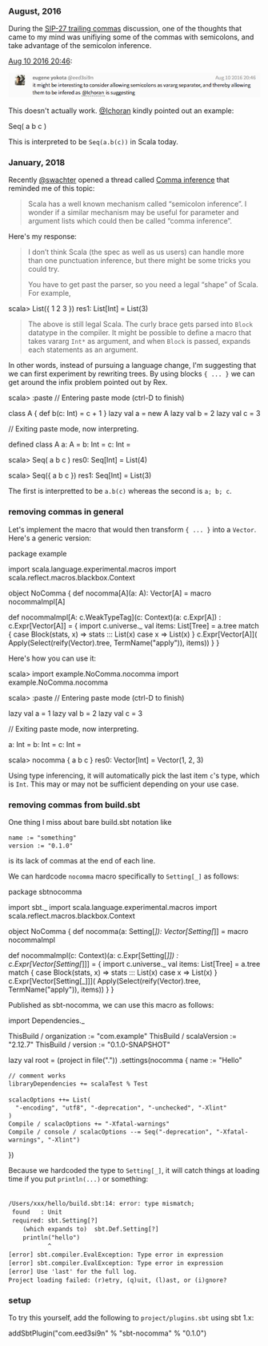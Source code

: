   [1]: https://gitter.im/scala/slip?at=57abcaf6d7087a017faa822a
  [@Ichoran]: https://github.com/Ichoran
  [@swachter]: https://github.com/swachter
  [comma]: https://contributors.scala-lang.org/t/comma-inference/1521

### August, 2016

During the [SIP-27 trailing commas](https://github.com/scala/docs.scala-lang/pull/533) discussion, one of the thoughts that came to my mind was unifiying some of the commas with semicolons, and take advantage of the semicolon inference.

[Aug 10 2016 20:46][1]:

<img src='/images/nocomma1.png' alt="it might be interesting to consider allowing semicolons as vararg separator, and thereby allowing them to be infered as @Ichoran is suggesting">

This doesn't actually work. [@Ichoran][@Ichoran] kindly pointed out an example:

<scala>
Seq(
  a
  b
  c
)
</scala>

This is interpreted to be `Seq(a.b(c))` in Scala today.

### January, 2018

Recently [@swachter][@swachter] opened a thread called [Comma inference][comma] that reminded me of this topic:

> Scala has a well known mechanism called “semicolon inference”. I wonder if a similar mechanism may be useful for parameter and argument lists which could then be called “comma inference”.

Here's my response:

> I don’t think Scala (the spec as well as us users) can handle more than one punctuation inference, but there might be some tricks you could try.
>
> You have to get past the parser, so you need a legal “shape” of Scala. For example,

<scala>
scala> List({
       1
       2
       3
       })
res1: List[Int] = List(3)
</scala>

> The above is still legal Scala. The curly brace gets parsed into `Block` datatype in the compiler. It might be possible to define a macro that takes vararg `Int*` as argument, and when `Block` is passed, expands each statements as an argument.

In other words, instead of pursuing a language change, I'm suggesting that we can first experiment by rewriting trees. By using blocks `{ ... }` we can get around the infix problem pointed out by Rex.

<scala>
scala> :paste
// Entering paste mode (ctrl-D to finish)

class A { def b(c: Int) = c + 1 }
lazy val a = new A
lazy val b = 2
lazy val c = 3

// Exiting paste mode, now interpreting.

defined class A
a: A = <lazy>
b: Int = <lazy>
c: Int = <lazy>

scala> Seq(
         a
         b
         c
       )
res0: Seq[Int] = List(4)

scala> Seq({
         a
         b
         c
       })
res1: Seq[Int] = List(3)
</scala>

The first is interpretted to be `a.b(c)` whereas the second is `a; b; c`.

### removing commas in general

Let's implement the macro that would then transform `{ ... }` into a `Vector`. Here's a generic version:

<scala>
package example

import scala.language.experimental.macros
import scala.reflect.macros.blackbox.Context

object NoComma {
  def nocomma[A](a: A): Vector[A] = macro nocommaImpl[A]

  def nocommaImpl[A: c.WeakTypeTag](c: Context)(a: c.Expr[A]) : c.Expr[Vector[A]] = {
    import c.universe._
    val items: List[Tree] = a.tree match {
      case Block(stats, x) => stats ::: List(x)
      case x               => List(x)
    }
    c.Expr[Vector[A]](
      Apply(Select(reify(Vector).tree, TermName("apply")), items))
  }
}
</scala>

Here's how you can use it:

<scala>
scala> import example.NoComma.nocomma
import example.NoComma.nocomma

scala> :paste
// Entering paste mode (ctrl-D to finish)

lazy val a = 1
lazy val b = 2
lazy val c = 3

// Exiting paste mode, now interpreting.

a: Int = <lazy>
b: Int = <lazy>
c: Int = <lazy>

scala> nocomma {
         a
         b
         c
       }
res0: Vector[Int] = Vector(1, 2, 3)
</scala>

Using type inferencing, it will automatically pick the last item `c`'s type, which is `Int`. This may or may not be sufficient depending on your use case.

### removing commas from build.sbt

One thing I miss about bare build.sbt notation like

    name := "something"
    version := "0.1.0"

is its lack of commas at the end of each line.

We can hardcode `nocomma` macro specifically to `Setting[_]` as follows:

<scala>
package sbtnocomma

import sbt._
import scala.language.experimental.macros
import scala.reflect.macros.blackbox.Context

object NoComma {
  def nocomma(a: Setting[_]): Vector[Setting[_]] = macro nocommaImpl

  def nocommaImpl(c: Context)(a: c.Expr[Setting[_]]) : c.Expr[Vector[Setting[_]]] = {
    import c.universe._
    val items: List[Tree] = a.tree match {
      case Block(stats, x) => stats ::: List(x)
      case x               => List(x)
    }
    c.Expr[Vector[Setting[_]]](
      Apply(Select(reify(Vector).tree, TermName("apply")), items))
  }
}
</scala>

Published as sbt-nocomma, we can use this macro as follows:

<scala>
import Dependencies._

ThisBuild / organization := "com.example"
ThisBuild / scalaVersion := "2.12.7"
ThisBuild / version      := "0.1.0-SNAPSHOT"

lazy val root = (project in file("."))
  .settings(nocomma {
    name := "Hello"

    // comment works
    libraryDependencies += scalaTest % Test

    scalacOptions ++= List(
      "-encoding", "utf8", "-deprecation", "-unchecked", "-Xlint"
    )
    Compile / scalacOptions += "-Xfatal-warnings"
    Compile / console / scalacOptions --= Seq("-deprecation", "-Xfatal-warnings", "-Xlint")
  })
</scala>

Because we hardcoded the type to `Setting[_]`, it will catch things at loading time if you put `println(...)` or something:

<code>
/Users/xxx/hello/build.sbt:14: error: type mismatch;
 found   : Unit
 required: sbt.Setting[?]
    (which expands to)  sbt.Def.Setting[?]
    println("hello")
           ^
[error] sbt.compiler.EvalException: Type error in expression
[error] sbt.compiler.EvalException: Type error in expression
[error] Use 'last' for the full log.
Project loading failed: (r)etry, (q)uit, (l)ast, or (i)gnore?
</code>

### setup

To try this yourself, add the following to `project/plugins.sbt` using sbt 1.x:

<scala>
addSbtPlugin("com.eed3si9n" % "sbt-nocomma" % "0.1.0")
</scala>

